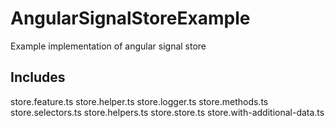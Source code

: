 # AngularSignalStoreExample
Example implementation of angular signal store


## Includes
store.feature.ts
store.helper.ts
store.logger.ts
store.methods.ts
store.selectors.ts
store.helpers.ts
store.store.ts
store.with-additional-data.ts
